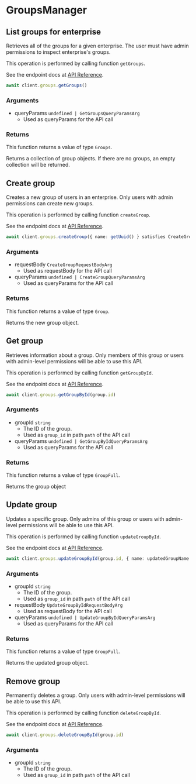 # GroupsManager

## List groups for enterprise

Retrieves all of the groups for a given enterprise. The user
must have admin permissions to inspect enterprise&#x27;s groups.

This operation is performed by calling function `getGroups`.

See the endpoint docs at
[API Reference](https://developer.box.com/reference/get-groups/).

<!-- sample get_groups -->
```ts
await client.groups.getGroups()
```

### Arguments

- queryParams `undefined | GetGroupsQueryParamsArg`
  - Used as queryParams for the API call


### Returns

This function returns a value of type `Groups`.

Returns a collection of group objects. If there are no groups, an
empty collection will be returned.


## Create group

Creates a new group of users in an enterprise. Only users with admin
permissions can create new groups.

This operation is performed by calling function `createGroup`.

See the endpoint docs at
[API Reference](https://developer.box.com/reference/post-groups/).

<!-- sample post_groups -->
```ts
await client.groups.createGroup({ name: getUuid() } satisfies CreateGroupRequestBodyArg)
```

### Arguments

- requestBody `CreateGroupRequestBodyArg`
  - Used as requestBody for the API call
- queryParams `undefined | CreateGroupQueryParamsArg`
  - Used as queryParams for the API call


### Returns

This function returns a value of type `Group`.

Returns the new group object.


## Get group

Retrieves information about a group. Only members of this
group or users with admin-level permissions will be able to
use this API.

This operation is performed by calling function `getGroupById`.

See the endpoint docs at
[API Reference](https://developer.box.com/reference/get-groups-id/).

<!-- sample get_groups_id -->
```ts
await client.groups.getGroupById(group.id)
```

### Arguments

- groupId `string`
  - The ID of the group.
  - Used as `group_id` in path `path` of the API call
- queryParams `undefined | GetGroupByIdQueryParamsArg`
  - Used as queryParams for the API call


### Returns

This function returns a value of type `GroupFull`.

Returns the group object


## Update group

Updates a specific group. Only admins of this
group or users with admin-level permissions will be able to
use this API.

This operation is performed by calling function `updateGroupById`.

See the endpoint docs at
[API Reference](https://developer.box.com/reference/put-groups-id/).

<!-- sample put_groups_id -->
```ts
await client.groups.updateGroupById(group.id, { name: updatedGroupName } satisfies UpdateGroupByIdRequestBodyArg)
```

### Arguments

- groupId `string`
  - The ID of the group.
  - Used as `group_id` in path `path` of the API call
- requestBody `UpdateGroupByIdRequestBodyArg`
  - Used as requestBody for the API call
- queryParams `undefined | UpdateGroupByIdQueryParamsArg`
  - Used as queryParams for the API call


### Returns

This function returns a value of type `GroupFull`.

Returns the updated group object.


## Remove group

Permanently deletes a group. Only users with
admin-level permissions will be able to use this API.

This operation is performed by calling function `deleteGroupById`.

See the endpoint docs at
[API Reference](https://developer.box.com/reference/delete-groups-id/).

<!-- sample delete_groups_id -->
```ts
await client.groups.deleteGroupById(group.id)
```

### Arguments

- groupId `string`
  - The ID of the group.
  - Used as `group_id` in path `path` of the API call


